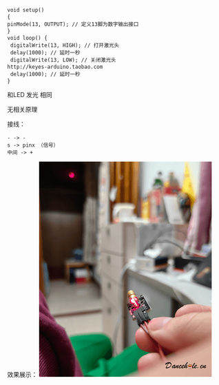 ```arduino
void setup() 
{ 
pinMode(13, OUTPUT); // 定义13脚为数字输出接口
}
void loop() {
 digitalWrite(13, HIGH); // 打开激光头
 delay(1000); // 延时一秒
 digitalWrite(13, LOW); // 关闭激光头
http://keyes-arduino.taobao.com
 delay(1000); // 延时一秒
}
```
和LED 发光 相同


无相关原理

接线：
```
- -> -
s -> pinx （信号）
中间 -> +
```

效果展示：
![hardware-arduino-lesier](https://raw.githubusercontent.com/dancehole/image/main/danceholeLabs/hardware-arduino-lesier.png)
